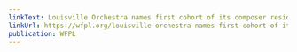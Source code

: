 ```yaml
---
linkText: Louisville Orchestra names first cohort of its composer residency, ‘Creators Corps’
linkUrl: https://wfpl.org/louisville-orchestra-names-first-cohort-of-its-composer-residency-creators-corps/
publication: WFPL
---
```

